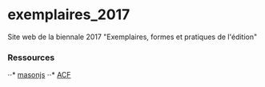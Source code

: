 # exemplaires_2017

Site web de la biennale 2017 "Exemplaires, formes et pratiques de l'édition"

### Ressources

⋅⋅* [masonjs](http://masonjs.com/)
⋅⋅* [ACF](https://www.advancedcustomfields.com/)

